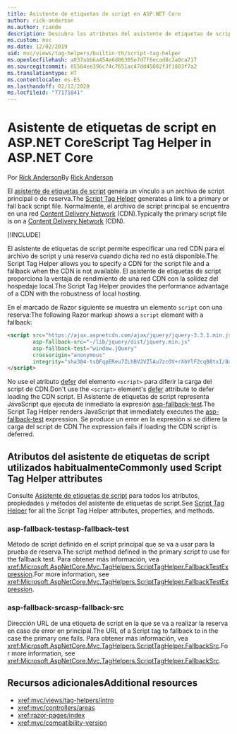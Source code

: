 ```yaml
---
title: Asistente de etiquetas de script en ASP.NET Core
author: rick-anderson
ms.author: riande
description: Descubra los atributos del asistente de etiquetas de script de ASP.NET Core y el papel que desempeña cada atributo al ampliar el comportamiento de la etiqueta de script de código HTML.
ms.custom: mvc
ms.date: 12/02/2019
uid: mvc/views/tag-helpers/builtin-th/script-tag-helper
ms.openlocfilehash: a037abb6a454e6d06305e7d7f6ecad0c2a0ca717
ms.sourcegitcommit: 85564ee396c74c7651ac47dd45082f3f1803f7a2
ms.translationtype: HT
ms.contentlocale: es-ES
ms.lasthandoff: 02/12/2020
ms.locfileid: "77171841"
---
```

# <a name="script-tag-helper-in-aspnet-core"></a><span data-ttu-id="0cae1-103">Asistente de etiquetas de script en ASP.NET Core</span><span class="sxs-lookup"><span data-stu-id="0cae1-103">Script Tag Helper in ASP.NET Core</span></span>

<span data-ttu-id="0cae1-104">Por [Rick Anderson](https://twitter.com/RickAndMSFT)</span><span class="sxs-lookup"><span data-stu-id="0cae1-104">By [Rick Anderson](https://twitter.com/RickAndMSFT)</span></span>

<span data-ttu-id="0cae1-105">El [asistente de etiquetas de script](xref:Microsoft.AspNetCore.Mvc.TagHelpers.ScriptTagHelper) genera un vínculo a un archivo de script principal o de reserva.</span><span class="sxs-lookup"><span data-stu-id="0cae1-105">The [Script Tag Helper](xref:Microsoft.AspNetCore.Mvc.TagHelpers.ScriptTagHelper) generates a link to a primary or fall back script file.</span></span> <span data-ttu-id="0cae1-106">Normalmente, el archivo de script principal se encuentra en una red [Content Delivery Network](/office365/enterprise/content-delivery-networks#what-exactly-is-a-cdn) (CDN).</span><span class="sxs-lookup"><span data-stu-id="0cae1-106">Typically the primary script file is on a [Content Delivery Network](/office365/enterprise/content-delivery-networks#what-exactly-is-a-cdn) (CDN).</span></span>

[!INCLUDE[](~/includes/cdn.md)]

<span data-ttu-id="0cae1-107">El asistente de etiquetas de script permite especificar una red CDN para el archivo de script y una reserva cuando dicha red no está disponible.</span><span class="sxs-lookup"><span data-stu-id="0cae1-107">The Script Tag Helper allows you to specify a CDN for the script file and a fallback when the CDN is not available.</span></span> <span data-ttu-id="0cae1-108">El asistente de etiquetas de script proporciona la ventaja de rendimiento de una red CDN con la solidez del hospedaje local.</span><span class="sxs-lookup"><span data-stu-id="0cae1-108">The Script Tag Helper provides the performance advantage of a CDN with the robustness of local hosting.</span></span>

<span data-ttu-id="0cae1-109">En el marcado de Razor siguiente se muestra un elemento `script` con una reserva:</span><span class="sxs-lookup"><span data-stu-id="0cae1-109">The following Razor markup shows a `script` element with a fallback:</span></span>

```html
<script src="https://ajax.aspnetcdn.com/ajax/jquery/jquery-3.3.1.min.js"
        asp-fallback-src="~/lib/jquery/dist/jquery.min.js"
        asp-fallback-test="window.jQuery"
        crossorigin="anonymous"
        integrity="sha384-tsQFqpEReu7ZLhBV2VZlAu7zcOV+rXbYlF2cqB8txI/8aZajjp4Bqd+V6D5IgvKT">
</script>
```

<span data-ttu-id="0cae1-110">No use el atributo [defer](https://developer.mozilla.org/docs/Web/HTML/Element/script) del elemento `<script>` para diferir la carga del script de CDN.</span><span class="sxs-lookup"><span data-stu-id="0cae1-110">Don't use the `<script>` element's [defer](https://developer.mozilla.org/docs/Web/HTML/Element/script) attribute to defer loading the CDN script.</span></span> <span data-ttu-id="0cae1-111">El Asistente de etiquetas de script representa JavaScript que ejecuta de inmediato la expresión [asp-fallback-test](#asp-fallback-test).</span><span class="sxs-lookup"><span data-stu-id="0cae1-111">The Script Tag Helper renders JavaScript that immediately executes the [asp-fallback-test](#asp-fallback-test) expression.</span></span> <span data-ttu-id="0cae1-112">Se produce un error en la expresión si se difiere la carga del script de CDN.</span><span class="sxs-lookup"><span data-stu-id="0cae1-112">The expression fails if loading the CDN script is deferred.</span></span>

## <a name="commonly-used-script-tag-helper-attributes"></a><span data-ttu-id="0cae1-113">Atributos del asistente de etiquetas de script utilizados habitualmente</span><span class="sxs-lookup"><span data-stu-id="0cae1-113">Commonly used Script Tag Helper attributes</span></span>

<span data-ttu-id="0cae1-114">Consulte [Asistente de etiquetas de script](xref:Microsoft.AspNetCore.Mvc.TagHelpers.ScriptTagHelper) para todos los atributos, propiedades y métodos del asistente de etiquetas de script.</span><span class="sxs-lookup"><span data-stu-id="0cae1-114">See [Script Tag Helper](xref:Microsoft.AspNetCore.Mvc.TagHelpers.ScriptTagHelper) for all the Script Tag Helper attributes, properties, and methods.</span></span>

### <a name="asp-fallback-test"></a><span data-ttu-id="0cae1-115">asp-fallback-test</span><span class="sxs-lookup"><span data-stu-id="0cae1-115">asp-fallback-test</span></span>

<span data-ttu-id="0cae1-116">Método de script definido en el script principal que se va a usar para la prueba de reserva.</span><span class="sxs-lookup"><span data-stu-id="0cae1-116">The script method defined in the primary script to use for the fallback test.</span></span> <span data-ttu-id="0cae1-117">Para obtener más información, vea <xref:Microsoft.AspNetCore.Mvc.TagHelpers.ScriptTagHelper.FallbackTestExpression>.</span><span class="sxs-lookup"><span data-stu-id="0cae1-117">For more information, see <xref:Microsoft.AspNetCore.Mvc.TagHelpers.ScriptTagHelper.FallbackTestExpression>.</span></span>

### <a name="asp-fallback-src"></a><span data-ttu-id="0cae1-118">asp-fallback-src</span><span class="sxs-lookup"><span data-stu-id="0cae1-118">asp-fallback-src</span></span>

<span data-ttu-id="0cae1-119">Dirección URL de una etiqueta de script en la que se va a realizar la reserva en caso de error en principal.</span><span class="sxs-lookup"><span data-stu-id="0cae1-119">The URL of a Script tag to fallback to in the case the primary one fails.</span></span> <span data-ttu-id="0cae1-120">Para obtener más información, vea <xref:Microsoft.AspNetCore.Mvc.TagHelpers.ScriptTagHelper.FallbackSrc>.</span><span class="sxs-lookup"><span data-stu-id="0cae1-120">For more information, see <xref:Microsoft.AspNetCore.Mvc.TagHelpers.ScriptTagHelper.FallbackSrc>.</span></span>

## <a name="additional-resources"></a><span data-ttu-id="0cae1-121">Recursos adicionales</span><span class="sxs-lookup"><span data-stu-id="0cae1-121">Additional resources</span></span>

* <xref:mvc/views/tag-helpers/intro>
* <xref:mvc/controllers/areas>
* <xref:razor-pages/index>
* <xref:mvc/compatibility-version>
